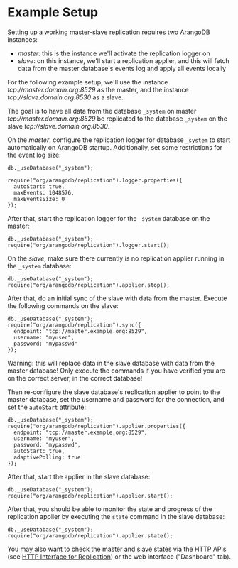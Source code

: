 <a name="example_setup"></a>
# Example Setup

Setting up a working master-slave replication requires two ArangoDB instances:
- _master_: this is the instance we'll activate the replication logger on
- _slave_: on this instance, we'll start a replication applier, and this will fetch data from the 
  master database's events log and apply all events locally
  
For the following example setup, we'll use the instance *tcp://master.domain.org:8529* as the 
master, and the instance *tcp://slave.domain.org:8530* as a slave.

The goal is to have all data from the database `_system` on master *tcp://master.domain.org:8529* 
be replicated to the database `_system` on the slave *tcp://slave.domain.org:8530*.

On the *master*, configure the replication logger for database `_system` to start automatically 
on ArangoDB startup. Additionally, set some restrictions for the event log size:

    db._useDatabase("_system");

    require("org/arangodb/replication").logger.properties({
      autoStart: true,
      maxEvents: 1048576,
      maxEventsSize: 0
    });

After that, start the replication logger for the `_system` database on the master:

    db._useDatabase("_system");
    require("org/arangodb/replication").logger.start();


On the *slave*, make sure there currently is no replication applier running in the `_system`
database:

    db._useDatabase("_system");
    require("org/arangodb/replication").applier.stop();

After that, do an initial sync of the slave with data from the master. Execute the following
commands on the slave:
    
    db._useDatabase("_system");
    require("org/arangodb/replication").sync({
      endpoint: "tcp://master.example.org:8529",
      username: "myuser",
      password: "mypasswd"
    });

Warning: this will replace data in the slave database with data from the master database! 
Only execute the commands if you have verified you are on the correct server, in the
correct database!

Then re-configure the slave database's replication applier to point to the master database, 
set the username and password for the connection, and set the `autoStart` attribute:
    
    db._useDatabase("_system");
    require("org/arangodb/replication").applier.properties({
      endpoint: "tcp://master.example.org:8529",
      username: "myuser",
      password: "mypasswd",
      autoStart: true,
      adaptivePolling: true
    });

After that, start the applier in the slave database:

    db._useDatabase("_system");
    require("org/arangodb/replication").applier.start();

After that, you should be able to monitor the state and progress of the replication 
applier by executing the `state` command in the slave database:
    
    db._useDatabase("_system");
    require("org/arangodb/replication").applier.state();

You may also want to check the master and slave states via the HTTP APIs (see [HTTP Interface for Replication](../HttpReplications/README.md)) or the web interface ("Dashboard" tab).

